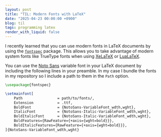 ```yaml
---
layout: post
title: "TIL: Modern Fonts with LaTeX"
date: "2025-04-23 00:00:00 +0900"
blog: til
tags: programming latex
render_with_liquid: false
---
```


I recently learned that you can use modern fonts in LaTeX documents by using the
[`fontspec`] package. This allows you to take advantage of modern system fonts
like TrueType fonts when using [XeLaTeX] or [LuaLaTeX].

You can use the [Noto Sans] variable font in your LaTeX document by including
the following lines in your preamble. In my case I bundle the fonts in my
repository so I include a path to them in the `Path` option.

```latex
\usepackage{fontspec}

\setmainfont[
    Path                = path/to/fonts/,
    Extension           = .ttf,
    BoldFont            = {NotoSans-VariableFont_wdth,wght},
    ItalicFont          = {NotoSans-Italic-VariableFont_wdth,wght},
    BoldItalicFont      = {NotoSans-Italic-VariableFont_wdth,wght},
    BoldFeatures={RawFeature={+axis={wght=bold}}},
    BoldItalicFeatures={RawFeature={+axis={wght=bold}}},
]{NotoSans-VariableFont_wdth,wght}
```

[Noto Sans]: https://fonts.google.com/noto/specimen/Noto+Sans
[`fontspec`]: https://ctan.org/pkg/fontspec
[XeLaTeX]: https://www.tug.org/xetex/
[LuaLaTeX]: https://www.luatex.org/
